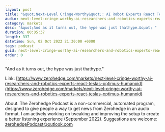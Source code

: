```yaml
---
layout: post
title: "&quot;Next-Level Cringe-Worthy&quot;: AI Robot Experts React To Tesla's Optimus Humanoid Robot Reveal"
audio: next-level-cringe-worthy-ai-researchers-and-robotics-experts-react-teslas-optimus-humanoid-0
category: markets
desc: "&quot;And as it turns out, the hype was just thathype.&quot; "
duration: 00:05:37
length: 337
datetime: Sun, 02 Oct 2022 21:30:00 +0000
tags: podcast
guid: next-level-cringe-worthy-ai-researchers-and-robotics-experts-react-teslas-optimus-humanoid-0
order: 0
---
```

&quot;And as it turns out, the hype was just thathype.&quot; 

Link: [https://www.zerohedge.com/markets/next-level-cringe-worthy-ai-researchers-and-robotics-experts-react-teslas-optimus-humanoid](https://www.zerohedge.com/markets/next-level-cringe-worthy-ai-researchers-and-robotics-experts-react-teslas-optimus-humanoid)

About: The Zerohedge Podcast is a non-commercial, automated program, designed to give people a way to get news from Zerohedge in an audio format.  I am actively working on tweaking and improving the setup to create a better listening experience (September 2022).  Suggestions are welcome: [zerohedgePodcast@outlook.com](mailto:zerohedgePodcast@outlook.com)